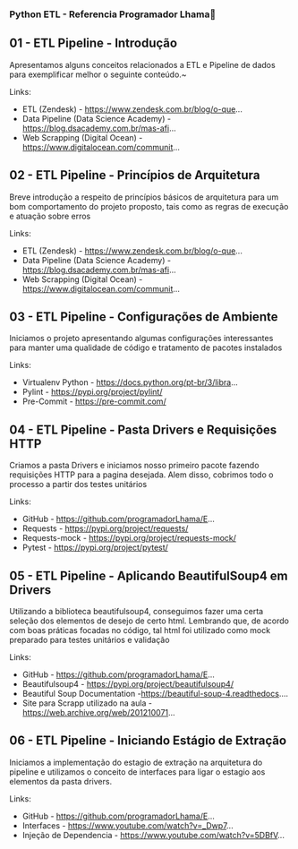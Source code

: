 ### Python ETL - Referencia Programador Lhama👋

## 01 - ETL Pipeline - Introdução
Apresentamos alguns conceitos relacionados a ETL e Pipeline de dados para exemplificar melhor o seguinte conteúdo.~

Links:
* ETL (Zendesk) - https://www.zendesk.com.br/blog/o-que...
* Data Pipeline (Data Science Academy) - https://blog.dsacademy.com.br/mas-afi...
* Web Scrapping (Digital Ocean) - https://www.digitalocean.com/communit...
## 02 - ETL Pipeline - Princípios de Arquitetura
Breve introdução a respeito de princípios básicos de arquitetura para um bom comportamento do projeto proposto, tais como as regras de execução e atuação sobre erros

Links:
* ETL (Zendesk) - https://www.zendesk.com.br/blog/o-que...
* Data Pipeline (Data Science Academy) - https://blog.dsacademy.com.br/mas-afi...
* Web Scrapping (Digital Ocean) - https://www.digitalocean.com/communit...

## 03 - ETL Pipeline - Configurações de Ambiente

Iniciamos o projeto apresentando algumas configurações interessantes para manter uma qualidade de código e tratamento de pacotes instalados

Links:
* Virtualenv Python - https://docs.python.org/pt-br/3/libra...
* Pylint - https://pypi.org/project/pylint/
* Pre-Commit - https://pre-commit.com/

## 04 - ETL Pipeline - Pasta Drivers e Requisições HTTP

Criamos a pasta Drivers e iniciamos nosso primeiro pacote fazendo requisições HTTP para a pagina desejada. Alem disso, cobrimos todo o processo a partir dos testes unitários

Links:
* GitHub - https://github.com/programadorLhama/E...
* Requests - https://pypi.org/project/requests/
* Requests-mock - https://pypi.org/project/requests-mock/
* Pytest - https://pypi.org/project/pytest/

## 05 - ETL Pipeline - Aplicando BeautifulSoup4 em Drivers

Utilizando a biblioteca beautifulsoup4, conseguimos fazer uma certa seleção dos elementos de desejo de certo html. Lembrando que, de acordo com boas práticas focadas no código, tal html foi utilizado como mock preparado para testes unitários e validação

Links:
* GitHub - https://github.com/programadorLhama/E...
* Beautifulsoup4 - https://pypi.org/project/beautifulsoup4/
* Beautiful Soup Documentation -https://beautiful-soup-4.readthedocs....
* Site para Scrapp utilizado na aula - https://web.archive.org/web/201210071...

## 06 - ETL Pipeline - Iniciando Estágio de Extração

Iniciamos a implementação do estagio de extração na arquitetura do pipeline e utilizamos o conceito de interfaces para ligar o estagio aos elementos da pasta drivers.

Links:
* GitHub - https://github.com/programadorLhama/E...
* Interfaces - https://www.youtube.com/watch?v=_Dwp7...
* Injeção de Dependencia - https://www.youtube.com/watch?v=5DBfV...